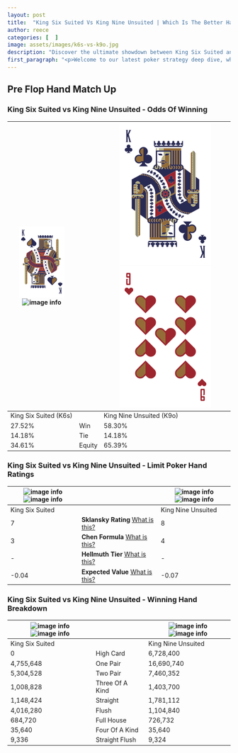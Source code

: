 ```yaml
---
layout: post
title:  "King Six Suited Vs King Nine Unsuited | Which Is The Better Hand In Poker? A Complete Guide"
author: reece
categories: [  ]
image: assets/images/k6s-vs-k9o.jpg
description: "Discover the ultimate showdown between King Six Suited and King Nine Unsuited in poker! Uncover the odds, strategies, and scenarios where one hand triumphs over the other. Get ready to up your poker game with this thrilling analysis."
first_paragraph: "<p>Welcome to our latest poker strategy deep dive, where we're pitting two distinct hands against each other in a high-stakes showdown: King Six Suited vs King Nine Unsuited.</p><p>In the dynamic world of poker, every decision counts, and knowing which hand holds the upper hand is key to your success at the table.</p><p>In this article, we'll dissect these two hands, explore the scenarios where one dominates the other, and equip you with the knowledge to make strategic choices that can tip the odds in your favor.</p><p>Get ready to unravel the intriguing dynamics of these poker hands and elevate your game to new heights.</p>"
---
```




[comment]: # (sp0)

## Pre Flop Hand Match Up

<div class="table hand-ratings" markdown="1"> 



### King Six Suited vs King Nine Unsuited - Odds Of Winning


    
| ![image info](assets/images/hand1/K.png) ![image info](assets/images/hand1/6s.png) |  | ![image info](assets/images/hand2/K.png) ![image info](assets/images/hand2/9o.png) |
| -------- | -------- | -------- |
| King Six Suited (K6s) |  | King Nine Unsuited (K9o) |
| 27.52% | Win | 58.30% |
| 14.18% | Tie | 14.18% |
| 34.61% | Equity | 65.39% |




[comment]: # (sp1)



### King Six Suited vs King Nine Unsuited - Limit Poker Hand Ratings


    
| ![image info](https://www.riverpairs.com/assets/images/hand1/K.png) ![image info](https://www.riverpairs.com/assets/images/hand1/6s.png) |  | ![image info](https://www.riverpairs.com/assets/images/hand2/K.png) ![image info](https://www.riverpairs.com/assets/images/hand2/9o.png) |
| -------- | -------- | -------- |
| King Six Suited |  | King Nine Unsuited |
| 7 | **Sklansky Rating** [What is this?](/sklansky-rating-explained) | 8 |
| 3 | **Chen Formula** [What is this?](/chen-formula-explained) | 4 |
| - | **Hellmuth Tier** [What is this?](/Hellmuth-tier-explained) | - |
| -0.04 | **Expected Value** [What is this?](/expected-value-explained) | -0.07 |




[comment]: # (sp2)



### King Six Suited vs King Nine Unsuited - Winning Hand Breakdown


    
| ![image info](https://www.riverpairs.com/assets/images/hand1/K.png) ![image info](https://www.riverpairs.com/assets/images/hand1/6s.png) |  | ![image info](https://www.riverpairs.com/assets/images/hand2/K.png) ![image info](https://www.riverpairs.com/assets/images/hand2/9o.png) |
| -------- | -------- | -------- |
| King Six Suited |  | King Nine Unsuited |
| 0 | High Card | 6,728,400 |
| 4,755,648 | One Pair | 16,690,740 |
| 5,304,528 | Two Pair | 7,460,352 |
| 1,008,828 | Three Of A Kind | 1,403,700 |
| 1,148,424 | Straight | 1,781,112 |
| 4,016,280 | Flush | 1,104,840 |
| 684,720 | Full House | 726,732 |
| 35,640 | Four Of A Kind | 35,640 |
| 9,336 | Straight Flush | 9,324 |




[comment]: # (sp3)



</div>

[comment]: # (sp4)



[comment]: # (sp5)

